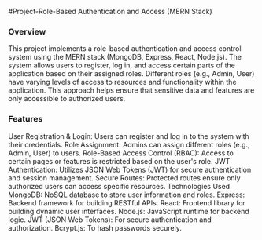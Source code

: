 #Project-Role-Based Authentication and Access (MERN Stack)
<h3>Overview</h3>
<p>This project implements a role-based authentication and access control system using the MERN stack (MongoDB, Express, React, Node.js). The system allows users to register, log in, and access certain parts of the application based on their assigned roles. Different roles (e.g., Admin, User) have varying levels of access to resources and functionality within the application. This approach helps ensure that sensitive data and features are only accessible to authorized users.</p>

<h3>Features</h3>
User Registration & Login: Users can register and log in to the system with their credentials.
Role Assignment: Admins can assign different roles (e.g., Admin, User) to users.
Role-Based Access Control (RBAC): Access to certain pages or features is restricted based on the user's role.
JWT Authentication: Utilizes JSON Web Tokens (JWT) for secure authentication and session management.
Secure Routes: Protected routes ensure only authorized users can access specific resources.
Technologies Used
MongoDB: NoSQL database to store user information and roles.
Express: Backend framework for building RESTful APIs.
React: Frontend library for building dynamic user interfaces.
Node.js: JavaScript runtime for backend logic.
JWT (JSON Web Tokens): For secure authentication and authorization.
Bcrypt.js: To hash passwords securely.

